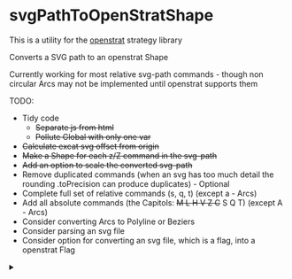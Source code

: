 # svgPathToOpenStratShape
This is a utility for the [openstrat](https://github.com/Rich2/openstrat) strategy library

Converts a SVG path to an openstrat Shape

Currently working for most relative svg-path commands - though non circular Arcs may not be implemented until openstrat supports them

TODO:
* Tidy code
  * ~~Separate js from html~~
  * ~~Pollute Global with only one var~~
* ~~Calculate excat svg offset from origin~~
* ~~Make a Shape for each z/Z command in the svg-path~~
* ~~Add an option to scale the converted svg-path~~
* Remove duplicated commands (when an svg has too much detail the rounding .toPrecision can produce duplicates) - Optional
* Complete full set of relative commands (s, q, t) (except a - Arcs) 
* Add all absolute commands (the Capitols: ~~M L H V Z C~~ S Q T) (except A - Arcs) 
* Consider converting Arcs to Polyline or Beziers
* Consider parsing an svg file
* Consider option for converting an svg file, which is a flag, into a openstrat Flag
<details>
    <summary>
        <b></b>
    </summary>
</details>

